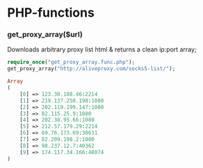 PHP-functions
=============



### get_proxy_array($url)
Downloads arbitrary proxy list html & returns a clean ip:port array;


```php
require_once("get_proxy_array.func.php");
get_proxy_array("http://aliveproxy.com/socks5-list/");
```

```php
Array
(
    [0] => 123.30.188.46:2214
    [1] => 219.137.250.198:1080
    [2] => 202.119.199.147:1080
    [3] => 82.115.25.9:1080
    [4] => 202.38.95.66:1080
    [5] => 212.57.179.29:2214
    [6] => 69.76.173.69:30631
    [7] => 82.209.198.2:1080
    [8] => 98.237.12.7:40362
    [9] => 174.117.34.166:48074
)
```
